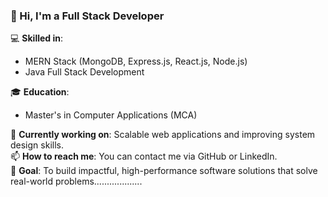 ### 👋 Hi, I'm a Full Stack Developer

💻 **Skilled in**:  
- MERN Stack (MongoDB, Express.js, React.js, Node.js)  
- Java Full Stack Development  

🎓 **Education**:  
- Master's in Computer Applications (MCA)

🌱 **Currently working on**: Scalable web applications and improving system design skills.  
📫 **How to reach me**: You can contact me via GitHub or LinkedIn.  
🚀 **Goal**: To build impactful, high-performance software solutions that solve real-world problems...................
